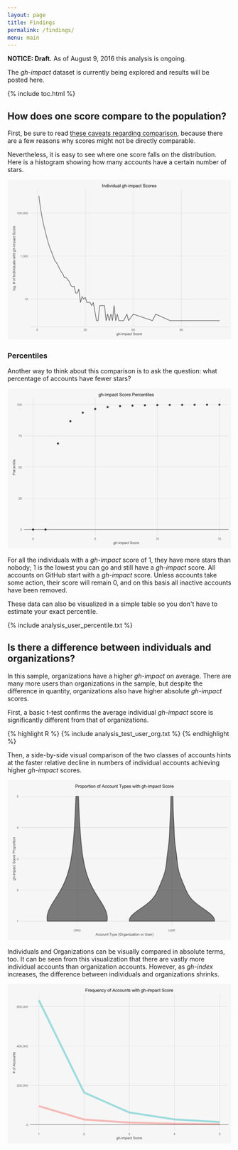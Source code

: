 ```yaml
---
layout: page
title: Findings
permalink: /findings/
menu: main
---
```


**NOTICE: Draft.**  As of August 9, 2016 this analysis is ongoing.

The *gh-impact* dataset is currently being explored and results will be posted here.

{% include toc.html %}

## How does one score compare to the population?

First, be sure to read [these caveats regarding comparison](/answers/#are-gh-impact-scores-comparable-between-two-users-or-two-industries), because there are a few reasons why scores might not be directly comparable.

Nevertheless, it is easy to see where one score falls on the distribution.  Here is a histogram showing how many accounts have a certain number of stars.

![Histogram](/media/density_plot-1.png)

### Percentiles

Another way to think about this comparison is to ask the question: what percentage of accounts have fewer stars?

![Percentile Plot](/media/percentile_plot-1.png)

For all the individuals with a *gh-impact* score of 1, they have more stars than nobody; 1 is the lowest you can go and still have a *gh-impact* score.  All accounts on GitHub start with a *gh-impact* score. Unless accounts take some action, their score will remain 0, and on this basis all inactive accounts have been removed.

These data can also be visualized in a simple table so you don't have to estimate your exact percentile.

<style type="text/css">
table {
    margin: 0px auto;
}
td {
    border-top: 1px dotted black;
    padding: 1px;
    width: 5em;
}
</style>

{% include analysis_user_percentile.txt %}

## Is there a difference between individuals and organizations?

In this sample, organizations have a higher *gh-impact* on average.  There are many more users than organizations in the sample, but despite the difference in quantity, organizations also have higher absolute *gh-impact* scores.

First, a basic t-test confirms the average individual *gh-impact* score is significantly different from that of organizations.

{% highlight R %}
{% include analysis_test_user_org.txt %}
{% endhighlight %}

Then, a side-by-side visual comparison of the two classes of accounts hints at the faster relative decline in numbers of individual accounts achieving higher *gh-impact* scores.

![Fiddle Plot Comparison](/media/fiddle_comparison-1.png)

Individuals and Organizations can be visually compared in absolute terms, too.  It can be seen from this visualization that there are vastly more individual accounts than organization accounts.  However, as *gh-index* increases, the difference between individuals and organizations shrinks.

![Density Plot Comparison](/media/density_comparison-1.png)

<!-- ## is there a relationship between **gh-impact** and number of followers? -->

<!-- ## is there any effect of language upon gh-impact? -->

<!-- ## is **gh-impact** predictive of the popularity of a users's projects? -->

